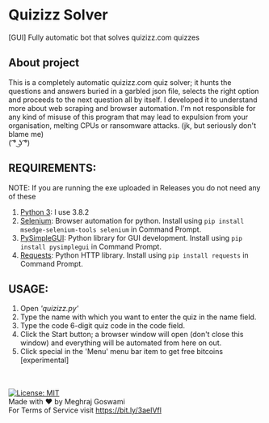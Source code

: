 # Quizizz Solver
[GUI] Fully automatic bot that solves quizizz.com quizzes
## About project
This is a completely automatic quizizz.com quiz solver; it hunts the questions and answers buried in a garbled json file, selects the right option and proceeds to the next question all by itself. I developed it to understand more about web scraping and browser automation. I'm not responsible for any kind of misuse of this program that may lead to expulsion from your organisation, melting CPUs or ransomware attacks. (jk, but seriously don't blame me)
\
( ͡° ͜ʖ ͡°)
## REQUIREMENTS:
NOTE: If you are running the exe uploaded in Releases you do not need any of these

1. [Python 3](https://www.python.org/downloads/): I use 3.8.2
2. [Selenium](https://www.selenium.dev/): Browser automation for python. Install using ```pip install msedge-selenium-tools selenium``` in Command Prompt.
3. [PySimpleGUI](https://pysimplegui.readthedocs.io/): Python library for GUI development. Install using ```pip install pysimplegui``` in Command Prompt.
4. [Requests](https://requests.readthedocs.io/): Python HTTP library. Install using ```pip install requests``` in Command Prompt.
## USAGE:
1. Open *'quizizz.py'*
2. Type the name with which you want to enter the quiz in the name field.
3. Type the code 6-digit quiz code in the code field.
4. Click the Start button; a browser window will open (don't close this window) and everything will be automated from here on out.
5. Click special in the 'Menu' menu bar item to get free bitcoins [experimental]

\
\
[![License: MIT](https://img.shields.io/badge/License-MIT-yellow.svg)](https://opensource.org/licenses/MIT)<br>
Made with :heart: by Meghraj Goswami<br>
For Terms of Service visit https://bit.ly/3aeIVfl
